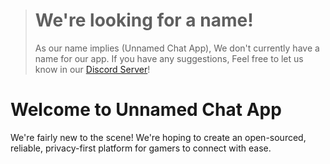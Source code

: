 > # We're looking for a name!
> As our name implies (Unnamed Chat App), We don't currently have a name for our app. If you have any suggestions, Feel free to let us know in our [Discord Server](https://discord.gg/zCMrskQf)!

# Welcome to Unnamed Chat App
We're fairly new to the scene! We're hoping to create an open-sourced, reliable, privacy-first platform for gamers to connect with ease.
